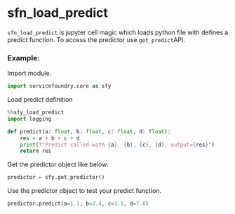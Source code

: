 # sfn_load_predict

`sfn_load_predict` is jupyter cell magic which loads
python file with defines a predict function.
To access the predictor use `get_predict`API.

### Example:
Import module.

```python
import servicefoundry.core as sfy
```

Load predict definition
```python
%%sfy_load_predict
import logging

def predict(a: float, b: float, c: float, d: float):
    res = a + b + c + d
    print(f"Predict called with {a}, {b}, {c}, {d}, output={res}")
    return res
```

Get the predictor object like below:
```python
predictor = sfy.get_predictor()
```

Use the predictor object to test your predict function.
```python
predictor.predict(a=1.1, b=2.4, c=3.5, d=7.8)
```
